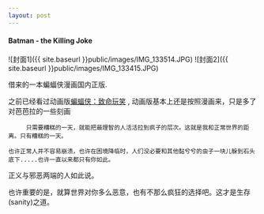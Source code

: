 ```yaml
---
layout: post
---
```


#### Batman - the Killing Joke

![封面1]({{ site.baseurl }}public/images/IMG_133514.JPG)
![封面2]({{ site.baseurl }}public/images/IMG_133415.JPG)


借来的一本蝙蝠侠漫画国内正版.

之前已经看过动画版[蝙蝠侠：致命玩笑](https://movie.douban.com/subject/26692652/) , 动画版基本上还是按照漫画来，只是多了对芭芭拉的一些刻画

```
​     只需要糟糕的一天，就能把最理智的人活活拉到疯子的层次。这就是我和正常世界的距离。只有糟糕的一天。
```

```
也许正常人并不容易崩溃，也许在困境降临时，人们没必要和其他黏兮兮的虫子一块儿躲到石头底下.....也许一直以来都只有你如此。
```

正义与邪恶两端的人如此说。

也许重要的是，就算世界对你多么恶意，也有不那么疯狂的选择吧。这才是生存(sanity)之道。